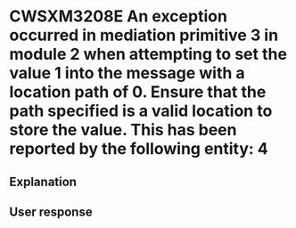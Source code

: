 # CWSXM3208E An exception occurred in mediation primitive 3 in module 2 when attempting to set the value 1 into the message with a location path of 0. Ensure that the path specified is a valid location to store the value. This has been reported by the following entity: 4

## Explanation

## User response
